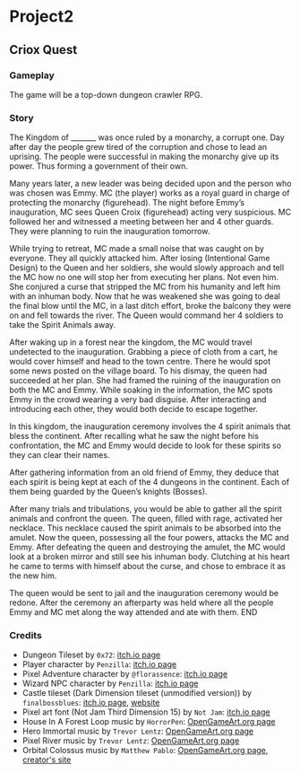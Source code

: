 # Project2

## Criox Quest

### Gameplay

The game will be a top-down dungeon crawler RPG.

### Story

The Kingdom of _______ was once ruled by a monarchy, a corrupt one. Day after day the people grew tired of the corruption and chose to lead an uprising. The people were successful in making the monarchy give up its power. Thus forming a government of their own.

Many years later, a new leader was being decided upon and the person who was chosen was Emmy. MC (the player) works as a royal guard in charge of protecting the monarchy (figurehead). The night before Emmy’s inauguration, MC sees Queen Croix (figurehead) acting very suspicious. MC followed her and witnessed a meeting between her and 4 other guards. They were planning to ruin the inauguration tomorrow.

While trying to retreat, MC made a small noise that was caught on by everyone. They all quickly attacked him. After losing (Intentional Game Design) to the Queen and her soldiers, she would slowly approach and tell the MC how no one will stop her from executing her plans. Not even him. She conjured a curse that stripped the MC from his humanity and left him with an inhuman body. Now that he was weakened she was going to deal the final blow until the MC, in a last ditch effort, broke the balcony they were on and fell towards the river. The Queen would command her 4 soldiers to take the Spirit Animals away.

After waking up in a forest near the kingdom, the MC would travel undetected to the inauguration. Grabbing a piece of cloth from a cart, he would cover himself and head to the town centre. There he would spot some news posted on the village board. To his dismay, the queen had succeeded at her plan. She had framed the ruining of the inauguration on both the MC and Emmy. While soaking in the information, the MC spots Emmy in the crowd wearing a very bad disguise. After interacting and introducing each other, they would both decide to escape together.

In this kingdom, the inauguration ceremony involves the 4 spirit animals that bless the continent. After recalling what he saw the night before his confrontation, the MC and Emmy would decide to look for these spirits so they can clear their names.

After gathering information from an old friend of Emmy, they deduce that each spirit is being kept at each of the 4 dungeons in the continent. Each of them being guarded by the Queen’s knights (Bosses). 

After many trials and tribulations, you would be able to gather all the spirit animals and confront the queen. The queen, filled with rage, activated her necklace. This necklace caused the spirit animals to be absorbed into the amulet. Now the queen, possessing all the four powers, attacks the MC and Emmy. After defeating the queen and destroying the amulet, the MC would look at a broken mirror and still see his inhuman body. Clutching at his heart he came to terms with himself about the curse, and chose to embrace it as the new him.

The queen would be sent to jail and the inauguration ceremony would be redone. After the ceremony an afterparty was held where all the people Emmy and MC met along the way attended and ate with them. END


### Credits

* Dungeon Tileset by `0x72`: [itch.io page](https://0x72.itch.io/dungeontileset-ii)
* Player character by `Penzilla`: [itch.io page](https://penzilla.itch.io/hooded-protagonist)
* Pixel Adventure character by `@florassence`: [itch.io page](https://florassence.itch.io/pixel-sprite-pack)
* Wizard NPC character by `Penzilla`: [itch.io page](https://penzilla.itch.io/magic-wizard)
* Castle tileset (Dark Dimension tileset (unmodified version)) by `finalbossblues`: [itch.io page](https://finalbossblues.itch.io/dark-dimension-tileset), [website](http://www.timefantasy.net/)
* Pixel art font (Not Jam Third Dimension 15) by `Not Jam`: [itch.io page](https://not-jam.itch.io/not-jam-third-dimension-15)
* House In A Forest Loop music by `HorrorPen`: [OpenGameArt.org page](https://opengameart.org/content/loop-house-in-a-forest)
* Hero Immortal music by `Trevor Lentz`: [OpenGameArt.org page](https://opengameart.org/content/hero-immortal)
* Pixel River music by `Trevor Lentz`: [OpenGameArt.org page](https://opengameart.org/content/pixel-river)
* Orbital Colossus music by `Matthew Pablo`: [OpenGameArt.org page](https://opengameart.org/content/space-boss-battle-theme), [creator's site](https://matthewpablo.com/services/)
